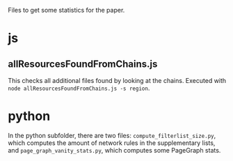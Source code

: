 Files to get some statistics for the paper.

# js
## allResourcesFoundFromChains.js
This checks all additional files found by looking at the chains.
Executed with `node allResourcesFoundFromChains.js -s region`.

# python
In the python subfolder, there are two files: `compute_filterlist_size.py`, which computes the amount of network rules in the supplementary lists, and `page_graph_vanity_stats.py`, which computes some PageGraph stats.